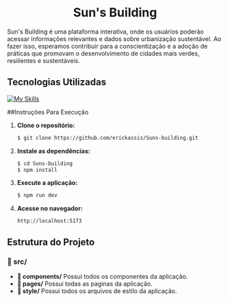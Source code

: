 <h1 align= center>Sun's Building</h1> 

Sun's Building é uma plataforma interativa, onde os usuários poderão acessar informações relevantes e dados sobre urbanização sustentável. Ao fazer isso, esperamos contribuir para a conscientização e a adoção de práticas que promovam o desenvolvimento de cidades mais verdes, resilientes e sustentáveis.

## Tecnologias Utilizadas
[![My Skills](https://skillicons.dev/icons?i=js,html,css,react,ts,nodejs)](https://skillicons.dev)

##Instruções Para Execução
1. **Clone o repositório:**
   ```bash
   $ git clone https://github.com/erickassis/Suns-building.git
   ```

2. **Instale as dependências:**
   ```bash
   $ cd Suns-building
   $ npm install
   ```

3. **Execute a aplicação:**
   ```bash
   $ npm run dev
   ```

4. **Acesse no navegador:**
   ```
   http://localhost:5173
   ```
## Estrutura do Projeto
### :file_folder: src/
- **:file_folder: components/** Possui todos os componentes da aplicação.
- **:file_folder: pages/** Possui todas as paginas da aplicação.
- **:file_folder: style/** Possui todos os arquivos de estilo da aplicação.